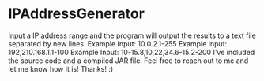 # IPAddressGenerator
Input a IP address range and the program will output the results to a text file separated by new lines.
Example Input: 10.0.2.1-255
Example Input: 192,210.168.1.1-100
Example Input: 10-15.8,10,22,34.6-15.2-200
I've included the source code and a compiled JAR file. 
Feel free to reach out to me and let me know how it is! 
Thanks! :)

